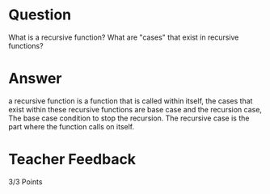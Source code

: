 # Question

What is a recursive function? What are "cases" that exist in recursive functions?

# Answer
a recursive function is a function that is called within itself, the cases that exist within these recursive functions are base case and the recursion case, The base case condition to stop the recursion. The recursive case is the part where the function calls on itself.

# Teacher Feedback

3/3 Points